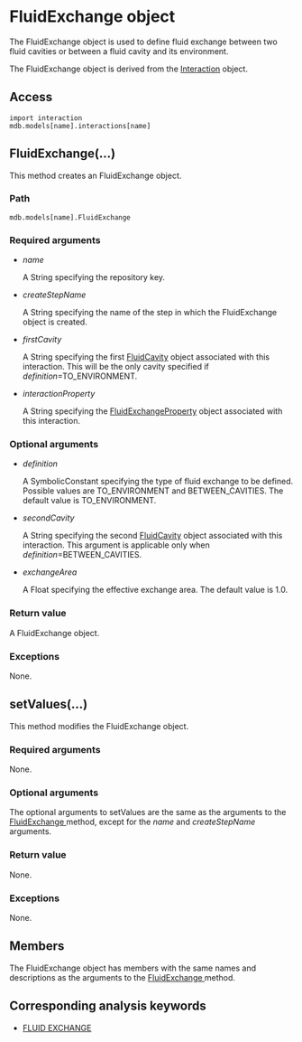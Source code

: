 # FluidExchange object

The FluidExchange object is used to define fluid exchange between two fluid cavities or between a fluid cavity and its environment.

The FluidExchange object is derived from the [Interaction](https://help.3ds.com/2022/english/DSSIMULIA_Established/SIMACAEKERRefMap/simaker-c-interactionpyc.htm?ContextScope=all) object.

## Access

```
import interaction
mdb.models[name].interactions[name]
```

## FluidExchange(...)



This method creates an FluidExchange object.



### Path

```
mdb.models[name].FluidExchange
```

### Required arguments

- *name*

  A String specifying the repository key.

- *createStepName*

  A String specifying the name of the step in which the FluidExchange object is created.

- *firstCavity*

  A String specifying the first [FluidCavity](https://help.3ds.com/2022/english/DSSIMULIA_Established/SIMACAEKERRefMap/simaker-c-fluidcavitypyc.htm?ContextScope=all) object associated with this interaction. This will be the only cavity specified if *definition*=TO_ENVIRONMENT.

- *interactionProperty*

  A String specifying the [FluidExchangeProperty](https://help.3ds.com/2022/english/DSSIMULIA_Established/SIMACAEKERRefMap/simaker-c-fluidexchangepropertypyc.htm?ContextScope=all) object associated with this interaction.

### Optional arguments

- *definition*

  A SymbolicConstant specifying the type of fluid exchange to be defined. Possible values are TO_ENVIRONMENT and BETWEEN_CAVITIES. The default value is TO_ENVIRONMENT.

- *secondCavity*

  A String specifying the second [FluidCavity](https://help.3ds.com/2022/english/DSSIMULIA_Established/SIMACAEKERRefMap/simaker-c-fluidcavitypyc.htm?ContextScope=all) object associated with this interaction. This argument is applicable only when *definition*=BETWEEN_CAVITIES.

- *exchangeArea*

  A Float specifying the effective exchange area. The default value is 1.0.

### Return value

A FluidExchange object.

### Exceptions

None.



## setValues(...)



This method modifies the FluidExchange object.



### Required arguments

None.

### Optional arguments

The optional arguments to setValues are the same as the arguments to the [FluidExchange ](https://help.3ds.com/2022/english/DSSIMULIA_Established/SIMACAEKERRefMap/simaker-c-fluidexchangepyc.htm?ContextScope=all#simaker-fluidexchangefluidexchangepyc)method, except for the *name* and *createStepName* arguments.

### Return value

None.

### Exceptions

None.



## Members

The FluidExchange object has members with the same names and descriptions as the arguments to the [FluidExchange ](https://help.3ds.com/2022/english/DSSIMULIA_Established/SIMACAEKERRefMap/simaker-c-fluidexchangepyc.htm?ContextScope=all#simaker-fluidexchangefluidexchangepyc)method.



## Corresponding analysis keywords

- [FLUID EXCHANGE](https://help.3ds.com/2022/english/DSSIMULIA_Established/SIMACAEKEYRefMap/simakey-r-fluidexchange.htm?ContextScope=all#simakey-r-fluidexchange)